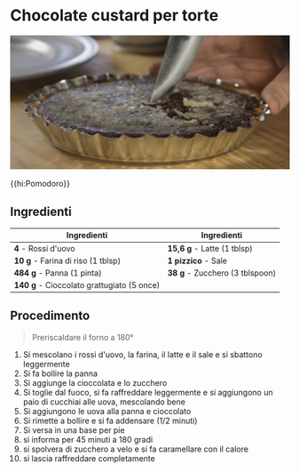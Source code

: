 # Chocolate custard per torte

![](img/Choccolate-tart.png)

{{hi:Pomodoro}}

## Ingredienti

| Ingredienti                  | Ingredienti             |
| ---------------------------- | ----------------------- |
| **4** - Rossi d'uovo | **15,6 g** - Latte (1 tblsp) |
| **10 g** - Farina di riso (1 tblsp) | **1 pizzico** - Sale |
| **484 g** - Panna (1 pinta) | **38 g** - Zucchero (3 tblspoon) |
| **140 g** - Cioccolato grattugiato (5 once) |  |

## Procedimento

> Preriscaldare il forno a 180°

1. Si mescolano i rossi d'uovo, la farina, il latte e il sale e si sbattono leggermente
1. Si fa bollire la panna
1. Si aggiunge la cioccolata e lo zucchero
1. Si toglie dal fuoco, si fa raffreddare leggermente e si aggiungono un paio di cucchiai alle uova, mescolando bene
1. Si aggiungono le uova alla panna e cioccolato
1. Si rimette a bollire e si fa addensare (1/2 minuti)
1. Si versa in una base per pie
1. si informa per 45 minuti a 180 gradi
1. si spolvera di zucchero a velo e si fa caramellare con il calore
1. si lascia raffreddare completamente

